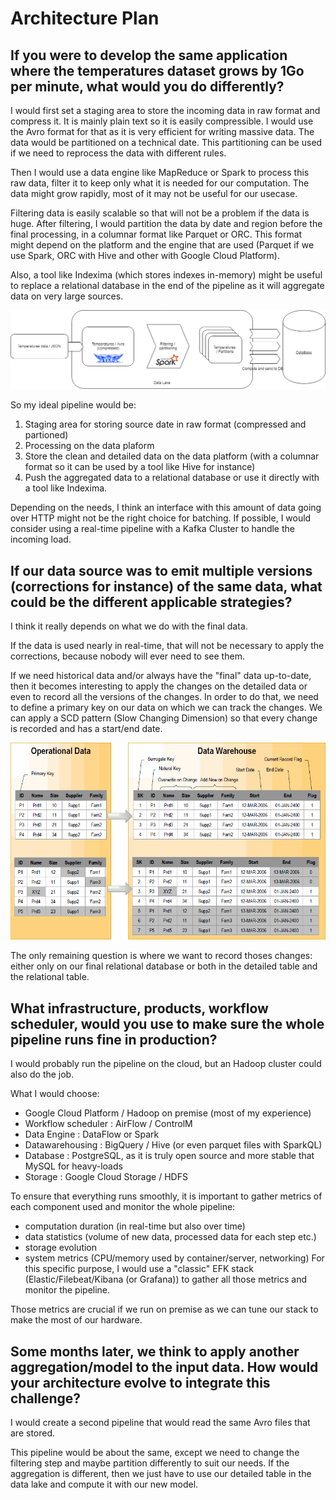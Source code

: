 # Architecture Plan
## If you were to develop the same application where the temperatures dataset grows by 1Go per minute, what would you do differently?

I would first set a staging area to store the incoming data in raw format and compress it. It is mainly plain text so it is easily compressible. I would use the Avro format for that as it is very efficient for writing massive data. The data would be partitioned on a technical date. This partitioning can be used if we need to reprocess the data with different rules.

Then I would use a data engine like MapReduce or Spark to process this raw data, filter it to keep only what it is needed for our computation. The data might grow rapidly, most of it may not be useful for our usecase.

Filtering data is easily scalable so that will not be a problem if the data is huge. After filtering, I would partition the data by date and region before the final processing, in a columnar format like Parquet or ORC. This format might depend on the platform and the engine that are used (Parquet if we use Spark, ORC with Hive and other with Google Cloud Platform).

Also, a tool like Indexima (which stores indexes in-memory) might be useful to replace a relational database in the end of the pipeline as it will aggregate data on very large sources.

![](/images/schema1.png)

So my ideal pipeline would be:
1. Staging area for storing source date in raw format (compressed and partioned)
2. Processing on the data plaform
3. Store the clean and detailed data on the data platform (with a columnar format so it can be used by a tool like Hive for instance)
4. Push the aggregated data to a relational database or use it directly with a tool like Indexima.

Depending on the needs, I think an interface with this amount of data going over HTTP might not be the right choice for batching. If possible, I would consider using a real-time pipeline with a Kafka Cluster to handle the incoming load. 

## If our data source was to emit multiple versions (corrections for instance) of the same data, what could be the different applicable strategies?

I think it really depends on what we do with the final data. 

If the data is used nearly in real-time, that will not be necessary to apply the corrections, because nobody will ever need to see them.

If we need historical data and/or always have the "final" data up-to-date, then it becomes interesting to apply the changes on the detailed data or even to record all the versions of the changes. In order to do that, we need to define a primary key on our data on which we can track the changes. We can apply a SCD pattern (Slow Changing Dimension) so that every change is recorded and has a start/end date.

![](/images/scd_example.gif)

The only remaining question is where we want to record thoses changes: either only on our final relational database or both in the detailed table and the relational table.

## What infrastructure, products, workflow scheduler, would you use to make sure the whole pipeline runs fine in production?

I would probably run the pipeline on the cloud, but an Hadoop cluster could also do the job. 

What I would choose:
- Google Cloud Platform / Hadoop on premise (most of my experience)
- Workflow scheduler : AirFlow / ControlM
- Data Engine : DataFlow or Spark
- Datawarehousing : BigQuery / Hive (or even parquet files with SparkQL)
- Database : PostgreSQL, as it is truly open source and more stable that MySQL for heavy-loads
- Storage : Google Cloud Storage / HDFS

To ensure that everything runs smoothly, it is important to gather metrics of each component used and monitor the whole pipeline:
- computation duration (in real-time but also over time)
- data statistics (volume of new data, processed data for each step etc.)
- storage evolution
- system metrics (CPU/memory used by container/server, networking)
For this specific purpose, I would use a "classic" EFK stack (Elastic/Filebeat/Kibana (or Grafana)) to gather all those metrics and monitor the pipeline.

Those metrics are crucial if we run on premise as we can tune our stack to make the most of our hardware.

## Some months later, we think to apply another aggregation/model to the input data. How would your architecture evolve to integrate this challenge?

I would create a second pipeline that would read the same Avro files that are stored. 

This pipeline would be about the same, except we need to change the filtering step and maybe partition differently to suit our needs. If the aggregation is different, then we just have to use our detailed table in the data lake and compute it with our new model.
